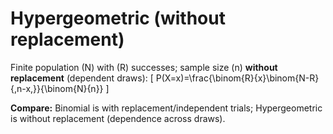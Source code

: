 # Hypergeometric (without replacement)

Finite population \(N\) with \(R\) successes; sample size \(n\) **without replacement** (dependent draws):
\[
P(X=x)=\frac{\binom{R}{x}\binom{N-R}{\,n-x\,}}{\binom{N}{n}}
\]

**Compare:** Binomial is with replacement/independent trials; Hypergeometric is without replacement (dependence across draws).

